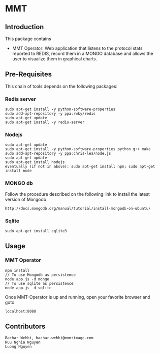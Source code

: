 # MMT 

## Introduction
This package contains

 * MMT Operator: Web application that listens to the protocol stats reported to REDIS, record them in a MONGO database and allows the user to visualize them in graphical charts. 

## Pre-Requisites

This chain of tools depends on the following packages:

### Redis server

    sudo apt-get install -y python-software-properties
    sudo add-apt-repository -y ppa:rwky/redis
    sudo apt-get update
    sudo apt-get install -y redis-server

### Nodejs 

    sudo apt-get update
    sudo apt-get install -y python-software-properties python g++ make
    sudo add-apt-repository -y ppa:chris-lea/node.js
    sudo apt-get update
    sudo apt-get install nodejs
    eventually (if not in above): sudo apt-get install npm; sudo apt-get install node

### MONGO db

Follow the procedure described on the following link to install the latest version of Mongodb

    http://docs.mongodb.org/manual/tutorial/install-mongodb-on-ubuntu/

### Sqlite

    sudo apt-get install sqlite3

## Usage

### MMT Operator

    npm install
    // To use Mongodb as persistence
    node app.js -d mongo
    // To use sqlite as persistence
    node app.js -d sqlite

Once MMT-Operator is up and running, open your favorite browser and goto

    localhost:8088

## Contributors

    Bachar Wehbi, bachar.wehbi@montimage.com
    Huu Nghia Nguyen
    Luong Nguyen